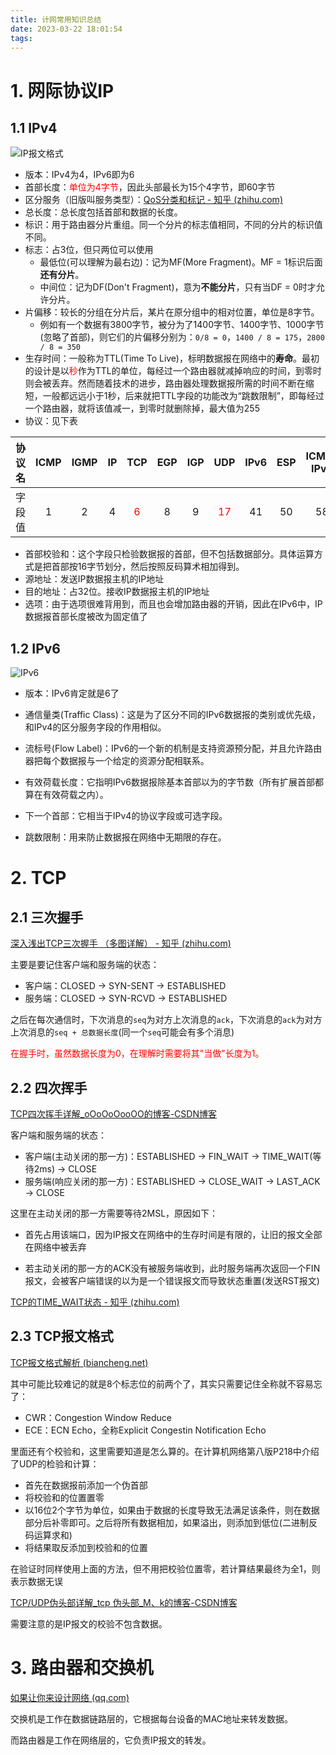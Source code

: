 ```yaml
---
title: 计网常用知识总结
date: 2023-03-22 18:01:54
tags:
---
```


# 1. 网际协议IP

## 1.1 IPv4

![IP报文格式](https://selfb.asia/public/post/2023-2-4-7b4a02b9-5e93-4d3e-80e8-ec67eda52d2a.webp)

- 版本：IPv4为4，IPv6即为6
- 首部长度：<font color=red>单位为4字节</font>，因此头部最长为15个4字节，即60字节
- 区分服务（旧版叫服务类型）：[QoS分类和标记 - 知乎 (zhihu.com)](https://zhuanlan.zhihu.com/p/160937314)
- 总长度：总长度包括首部和数据的长度。
- 标识：用于路由器分片重组。同一个分片的标志值相同，不同的分片的标识值不同。
- 标志：占3位，但只两位可以使用
  - 最低位(可以理解为最右边)：记为MF(More Fragment)。MF = 1标识后面**还有分片**。
  - 中间位：记为DF(Don't Fragment)，意为**不能分片**，只有当DF = 0时才允许分片。
- 片偏移：较长的分组在分片后，某片在原分组中的相对位置，单位是8字节。
  - 例如有一个数据有3800字节，被分为了1400字节、1400字节、1000字节(忽略了首部)，则它们的片偏移分别为：`0/8 = 0`，`1400 / 8 = 175`，`2800 / 8 = 350`
- 生存时间：一般称为TTL(Time To Live)，标明数据报在网络中的**寿命**。最初的设计是以<font color=red>秒</font>作为TTL的单位，每经过一个路由器就减掉响应的时间，到零时则会被丢弃。然而随着技术的进步，路由器处理数据报所需的时间不断在缩短，一般都远远小于1秒，后来就把TTL字段的功能改为“跳数限制”，即每经过一个路由器，就将该值减一，到零时就删除掉，最大值为255
- 协议：见下表

| 协议名 | ICMP | IGMP |  IP  |           TCP            | EGP  | IGP  |            UDP            | IPv6 | ESP  | ICMP-IPv6 |
| ------ | :--: | :--: | :--: | :----------------------: | :--: | :--: | :-----------------------: | :--: | :--: | :-------: |
| 字段值 |  1   |  2   |  4   | <font color=red>6</font> |  8   |  9   | <font color=red>17</font> |  41  |  50  |    58     |

- 首部校验和：这个字段只检验数据报的首部，但不包括数据部分。具体运算方式是把首部按16字节划分，然后按照反码算术相加得到。
- 源地址：发送IP数据报主机的IP地址
- 目的地址：占32位。接收IP数据报主机的IP地址
- 选项：由于选项很难背用到，而且也会增加路由器的开销，因此在IPv6中，IP数据报首部长度被改为固定值了

## 1.2 IPv6

![IPv6](https://selfb.asia/public/post/2023-2-4-48265f3c-796f-4a2e-a261-b4f4ed0cd38f.webp)

- 版本：IPv6肯定就是6了

- 通信量类(Traffic Class)：这是为了区分不同的IPv6数据报的类别或优先级，和IPv4的区分服务字段的作用相似。

- 流标号(Flow Label)：IPv6的一个新的机制是支持资源预分配，并且允许路由器把每个数据报与一个给定的资源分配相联系。

- 有效荷载长度：它指明IPv6数据报除基本首部以为的字节数（所有扩展首部都算在有效荷载之内）。

- 下一个首部：它相当于IPv4的协议字段或可选字段。

- 跳数限制：用来防止数据报在网络中无期限的存在。

  

# 2. TCP

## 2.1 三次握手

[深入浅出TCP三次握手 （多图详解） - 知乎 (zhihu.com)](https://zhuanlan.zhihu.com/p/430799766)

主要是要记住客户端和服务端的状态：

- 客户端：CLOSED -> SYN-SENT -> ESTABLISHED
- 服务端：CLOSED -> SYN-RCVD -> ESTABLISHED

之后在每次通信时，下次消息的`seq`为对方上次消息的`ack`，下次消息的`ack`为对方上次消息的`seq + 总数据长度`(同一个`seq`可能会有多个消息)

<font color=red>在握手时，虽然数据长度为0，在理解时需要将其"当做"长度为1。</font>

## 2.2 四次挥手

[TCP四次挥手详解_‍oOoOoOooOO的博客-CSDN博客](https://blog.csdn.net/LOOKTOMMER/article/details/121307137)

客户端和服务端的状态：

- 客户端(主动关闭的那一方)：ESTABLISHED -> FIN_WAIT -> TIME_WAIT(等待2ms) -> CLOSE
- 服务端(响应关闭的那一方)：ESTABLISHED -> CLOSE_WAIT -> LAST_ACK -> CLOSE

这里在主动关闭的那一方需要等待2MSL，原因如下：

- 首先占用该端口，因为IP报文在网络中的生存时间是有限的，让旧的报文全部在网络中被丢弃

- 若主动关闭的那一方的ACK没有被服务端收到，此时服务端再次返回一个FIN报文，会被客户端错误的以为是一个错误报文而导致状态重置(发送RST报文)

[TCP的TIME_WAIT状态 - 知乎 (zhihu.com)](https://zhuanlan.zhihu.com/p/99943313)

## 2.3 TCP报文格式

[TCP报文格式解析 (biancheng.net)](http://c.biancheng.net/view/6441.html)

其中可能比较难记的就是8个标志位的前两个了，其实只需要记住全称就不容易忘了：

- CWR：Congestion Window Reduce
- ECE：ECN Echo，全称Explicit Congestin Notification Echo

里面还有个校验和，这里需要知道是怎么算的。在计算机网络第八版P218中介绍了UDP的检验和计算：

- 首先在数据报前添加一个伪首部
- 将校验和的位置置零
- 以16位2个字节为单位，如果由于数据的长度导致无法满足该条件，则在数据部分后补零即可。之后将所有数据相加，如果溢出，则添加到低位(二进制反码运算求和)
- 将结果取反添加到校验和的位置

在验证时同样使用上面的方法，但不用把校验位置零，若计算结果最终为全1，则表示数据无误

[TCP/UDP伪头部详解_tcp 伪头部_M、k的博客-CSDN博客](https://blog.csdn.net/weixin_42560250/article/details/113526217)

需要注意的是IP报文的校验不包含数据。

# 3. 路由器和交换机

[如果让你来设计网络 (qq.com)](https://mp.weixin.qq.com/s/jiPMUk6zUdOY6eKxAjNDbQ)

交换机是工作在数据链路层的，它根据每台设备的MAC地址来转发数据。

而路由器是工作在网络层的，它负责IP报文的转发。
